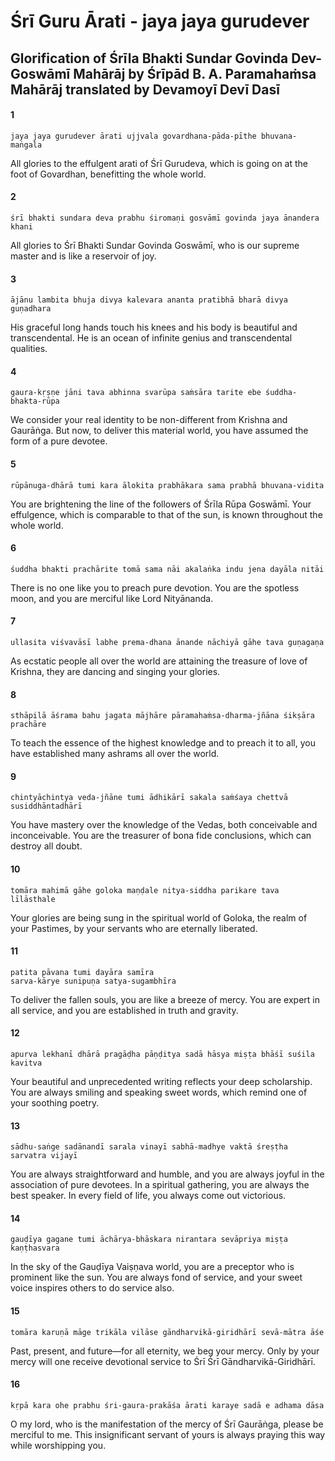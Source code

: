 # Śrī Guru Ārati - jaya jaya gurudever

## Glorification of Śrīla Bhakti Sundar Govinda Dev- Goswāmī Mahārāj by Śrīpād B. A. Paramahaṁsa Mahārāj translated by Devamoyī Devī Dasī

#### 1

    jaya jaya gurudever ārati ujjvala govardhana-pāda-pīthe bhuvana-maṅgala

All glories to the effulgent arati of Śrī Gurudeva, which is going on at the foot of Govardhan, benefitting the whole world.

#### 2

    śrī bhakti sundara deva prabhu śiromaṇi gosvāmī govinda jaya ānandera khani

All glories to Śrī Bhakti Sundar Govinda Goswāmī, who is our supreme master and is like a reservoir of joy.

#### 3

    ājānu lambita bhuja divya kalevara ananta pratibhā bharā divya guṇadhara

His graceful long hands touch his knees and his body is beautiful and transcendental. He is an ocean of infinite genius and transcendental qualities.

#### 4

    gaura-kṛṣṇe jāni tava abhinna svarūpa saṁsāra tarite ebe śuddha-bhakta-rūpa

We consider your real identity to be non-different from Krishna and Gaurāṅga. But now, to deliver this material world, you have assumed the form of a pure devotee.

#### 5

    rūpānuga-dhārā tumi kara ālokita prabhākara sama prabhā bhuvana-vidita

You are brightening the line of the followers of Śrīla Rūpa Goswāmī. Your effulgence, which is comparable to that of the sun, is known throughout the whole world.

#### 6

    śuddha bhakti prachārite tomā sama nāi akalaṅka indu jena dayāla nitāi

There is no one like you to preach pure devotion. You are the spotless moon, and you are merciful like Lord Nityānanda.

#### 7

    ullasita viśvavāsī labhe prema-dhana ānande nāchiyā gāhe tava guṇagaṇa

As ecstatic people all over the world are attaining the treasure of love of Krishna, they are dancing and singing your glories.

#### 8

    sthāpilā āśrama bahu jagata mājhāre pāramahaṁsa-dharma-jñāna śikṣāra prachāre

To teach the essence of the highest knowledge and to preach it to all, you have established many ashrams all over the world.

#### 9

    chintyāchintya veda-jñāne tumi ādhikārī sakala saṁśaya chettvā susiddhāntadhārī

You have mastery over the knowledge of the Vedas, both conceivable and inconceivable. You are the treasurer of bona fide conclusions, which can destroy all doubt.

#### 10

    tomāra mahimā gāhe goloka maṇḍale nitya-siddha parikare tava līlāsthale

Your glories are being sung in the spiritual world of Goloka, the realm of your Pastimes, by your servants who are eternally liberated.

#### 11

    patita pāvana tumi dayāra samīra
    sarva-kārye sunipuṇa satya-sugambhīra

To deliver the fallen souls, you are like a breeze of mercy. You are expert in all service, and you are established in truth and gravity.

#### 12

    apurva lekhanī dhārā pragāḍha pāṇḍitya sadā hāsya miṣṭa bhāśī suśila kavitva

Your beautiful and unprecedented writing reflects your deep scholarship. You are always smiling and speaking sweet words, which remind one of your soothing poetry.

#### 13

    sādhu-saṅge sadānandī sarala vinayī sabhā-madhye vaktā śreṣṭha sarvatra vijayī

You are always straightforward and humble, and you are always joyful in the association of pure devotees. In a spiritual gathering, you are always the best speaker. In every field of life, you always come out victorious.

#### 14

    gauḍīya gagane tumi āchārya-bhāskara nirantara sevāpriya miṣṭa kaṇṭhasvara

In the sky of the Gauḍīya Vaiṣṇava world, you are a preceptor who is prominent like the sun. You are always fond of service, and your sweet voice inspires others to do service also.

#### 15

    tomāra karuṇā māge trikāla vilāse gāndharvikā-giridhārī sevā-mātra āśe

Past, present, and future—for all eternity, we beg your mercy. Only by your mercy will one receive devotional service to Śrī Śrī Gāndharvikā-Giridhārī.

#### 16

    kṛpā kara ohe prabhu śri-gaura-prakāśa ārati karaye sadā e adhama dāsa

O my lord, who is the manifestation of the mercy of Śrī Gaurāṅga, please be merciful to me. This insignificant servant of yours is always praying this way while worshipping you.

